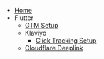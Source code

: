 * [Home](/)
* Flutter
  * [GTM Setup](flutter/gtm-setup.md)
  * Klaviyo 
    * [Click Tracking Setup](flutter/klaviyo/click-tracking-setup.md)
  * [Cloudflare Deeplink](flutter/cloudflare-deeplink.md)